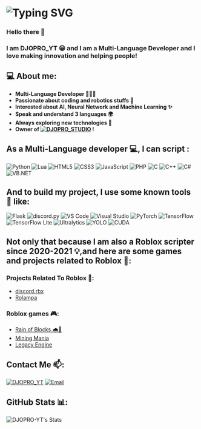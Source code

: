 # ![Typing SVG](https://readme-typing-svg.demolab.com?font=Fira+Code&size=40&duration=2000&pause=2000&width=1000&height=100&lines=Hi+and+welcome+to+my+profile+%F0%9F%91%8B!;Bonjour+et+bienvenue+dans+mon+profile+%F0%9F%91%8B!;%D8%A7%D9%84%D8%B3%D9%84%D8%A7%D9%85+%D8%B9%D9%84%D9%8A%D9%83%D9%85+%D9%88+%D9%85%D8%A7%D8%B1%D8%AD%D8%A8%D8%A7+%D8%A8%D9%83+%D9%81%D9%8A+%D9%85%D9%84%D9%81%D9%8A+%D8%B4%D8%AE%D8%B5%D9%8A+%F0%9F%91%8B!)

### Hello there 👋
### I am DJOPRO_YT 😁 and I am a Multi-Language Developer and I love making innovation and helping people!

## 💻 About me:

- **Multi-Language Developer 👨🏻‍💻**
- **Passionate about coding and robotics stuffs 🤖**
- **Interested about AI, Neural Network and Machine Learning ✨**
- **Speak and understand 3 languages 🌍**
- **Always exploring new technologies 🔎**
- **Owner of [![DJOPRO_STUDIO](https://img.shields.io/badge/DJOPRO%20STUDIO-grey?style=for-the-badge&logo=https://raw.githubusercontent.com/djopro-studio/DJSTUDIO-Website/refs/heads/main/logo.png)](https://djstudio.work.gd) !**

## As a Multi-Language developer 💻, I can script :
![Python](https://img.shields.io/badge/Python-3776AB?style=for-the-badge&logo=python&logoColor=white)
![Lua](https://img.shields.io/badge/Lua-2C2D72?style=for-the-badge&logo=lua&logoColor=white)
![HTML5](https://img.shields.io/badge/HTML5-E34F26?style=for-the-badge&logo=html5&logoColor=white)
![CSS3](https://img.shields.io/badge/CSS3-1572B6?style=for-the-badge&logo=css3&logoColor=white)
![JavaScript](https://img.shields.io/badge/JavaScript-F7DF1E?style=for-the-badge&logo=javascript&logoColor=black)
![PHP](https://img.shields.io/badge/PHP-777BB4?style=for-the-badge&logo=php&logoColor=white)
![C](https://img.shields.io/badge/C-00599C?style=for-the-badge&logo=c&logoColor=white)
![C++](https://img.shields.io/badge/C++-00599C?style=for-the-badge&logo=cplusplus&logoColor=white)
![C#](https://img.shields.io/badge/C%23-239120?style=for-the-badge&logo=csharp&logoColor=white)
![VB.NET](https://img.shields.io/badge/VB.NET-512BD4?style=for-the-badge&logo=dotnet&logoColor=white)

## And to build my project, I use some known tools 🔧 like:
![Flask](https://img.shields.io/badge/Flask-000000?style=for-the-badge&logo=flask&logoColor=white)
![discord.py](https://img.shields.io/badge/discord.py-5865F2?style=for-the-badge&logo=discord&logoColor=white)
![VS Code](https://img.shields.io/badge/VS%20Code-007ACC?style=for-the-badge&logo=visual-studio-code&logoColor=white)
![Visual Studio](https://img.shields.io/badge/Visual%20Studio-5C2D91?style=for-the-badge&logo=visual-studio&logoColor=white)
![PyTorch](https://img.shields.io/badge/PyTorch-EE4C2C?style=for-the-badge&logo=pytorch&logoColor=white)
![TensorFlow](https://img.shields.io/badge/TensorFlow-FF6F00?style=for-the-badge&logo=tensorflow&logoColor=white)
![TensorFlow Lite](https://img.shields.io/badge/TensorFlow%20Lite-FF6F00?style=for-the-badge&logo=tensorflow&logoColor=white)
![Ultralytics](https://img.shields.io/badge/Ultralytics-4D4D4D?style=for-the-badge&logo=yolo&logoColor=white)
![YOLO](https://img.shields.io/badge/YOLO-00FFFF?style=for-the-badge&logo=yolo&logoColor=black)
![CUDA](https://img.shields.io/badge/CUDA-76B900?style=for-the-badge&logo=nvidia&logoColor=white)

## Not only that because I am also a Roblox scripter since 2020-2021 💡,and here are some games and projects related to Roblox 🚀:
### Projects Related To Roblox 🔗:
- [discord.rbx](https://github.com/DJOPRO-YT/discord.rbx)
- [Rolampa](https://github.com/DJOPRO-YT/Rolampa)

### Roblox games 🎮:
- [Rain of Blocks 🌧️🧱](https://www.roblox.com/games/18767427462/Rain-of-Blocks)
- [Mining Mania](https://www.roblox.com/games/122443485417716/Mining-Mania)
- [Legacy Engine](https://www.roblox.com/games/15205936662/Legacy-Engine-Does-NOT-simulate-old-roblox)
<!--
https://readme-typing-svg.demolab.com/demo/?size=40&duration=2000&pause=2000&width=1000&height=100&lines=Hi+and+welcome+to+my+profile+%F0%9F%91%8B!;Bonjour+et+bienvenue+dans+mon+profile+%F0%9F%91%8B!;%D8%A7%D9%84%D8%B3%D9%84%D8%A7%D9%85+%D8%B9%D9%84%D9%8A%D9%83%D9%85+%D9%88+%D9%85%D8%A7%D8%B1%D8%AD%D8%A8%D8%A7+%D8%A8%D9%83+%D9%81%D9%8A+%D9%85%D9%84%D9%81%D9%8A+%D8%B4%D8%AE%D8%B5%D9%8A+%F0%9F%91%8B!
-->

## Contact Me 📫:
[![DJOPRO_YT](https://img.shields.io/badge/DJOPRO_YT-5865F2?style=for-the-badge&logo=discord&logoColor=white)](https://discord.com/users/871817015516606574)
[![Email](https://img.shields.io/badge/Email-jasseriahi50@gmail.com-red?style=for-the-badge&logo=gmail&logoColor=white)](mailto:jasseriahi50@gmail.com)

## GitHub Stats 📊:
![DJOPRO-YT's Stats](https://github-readme-stats.vercel.app/api?username=DJOPRO-YT&theme=nord&show_icons=true&hide_border=true&count_private=false)
